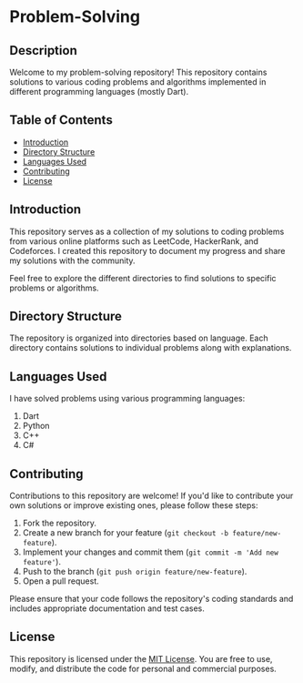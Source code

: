# Problem-Solving

## Description

Welcome to my problem-solving repository! This repository contains solutions to various coding problems and algorithms implemented in different programming languages (mostly Dart).

## Table of Contents

- [Introduction](#introduction)
- [Directory Structure](#directory-structure)
- [Languages Used](#languages-used)
- [Contributing](#contributing)
- [License](#license)

## Introduction

This repository serves as a collection of my solutions to coding problems from various online platforms such as LeetCode, HackerRank, and Codeforces. I created this repository to document my progress and share my solutions with the community.

Feel free to explore the different directories to find solutions to specific problems or algorithms.

## Directory Structure

The repository is organized into directories based on language. Each directory contains solutions to individual problems along with explanations.

## Languages Used

I have solved problems using various programming languages:

1. Dart
2. Python
3. C++
4. C#

## Contributing

Contributions to this repository are welcome! If you'd like to contribute your own solutions or improve existing ones, please follow these steps:

1. Fork the repository.
2. Create a new branch for your feature (`git checkout -b feature/new-feature`).
3. Implement your changes and commit them (`git commit -m 'Add new feature'`).
4. Push to the branch (`git push origin feature/new-feature`).
5. Open a pull request.

Please ensure that your code follows the repository's coding standards and includes appropriate documentation and test cases.

## License

This repository is licensed under the [MIT License](LICENSE). You are free to use, modify, and distribute the code for personal and commercial purposes.

